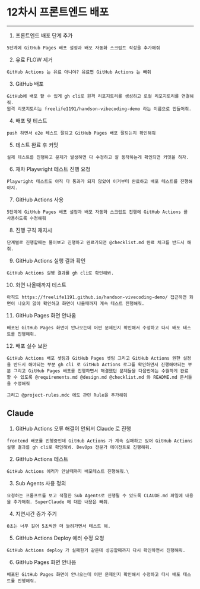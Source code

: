# 12차시 프론트엔드 배포

---

1. 프론트엔드 배포 단계 추가
```
5단계에 GitHub Pages 배포 설정과 배포 자동화 스크립트 작성을 추가해줘
```

2. 유료 FLOW 제거
```
GitHub Actions 는 유료 아니야? 유료면 GitHub Actions 는 빼줘
```

3. GitHub 배포
```
GitHub에 배포 할 수 있게 gh cli로 원격 리포지토리를 생성하고 로컬 리포지토리를 연결해줘.
원격 리포지토리는 freelife1191/handson-vibecoding-demo 라는 이름으로 만들어줘.
```

4. 배포 및 테스트
```
push 하면서 e2e 테스트 잘되고 GitHub Pages 배포 잘되는지 확인해줘
```

5. 테스트 완료 후 커밋
```
실제 테스트를 진행하고 문제가 발생하면 다 수정하고 잘 동작하는게 확인되면 커밋을 하자.
```

6. 재차 Playwright 테스트 진행 요청
```
Playwright 테스트도 아직 다 통과가 되지 않았어 이거부터 완료하고 배포 테스트를 진행해야지.
```

7. GitHub Actions 사용
```
5단계에 GitHub Pages 배포 설정과 배포 자동화 스크립트 진행에 GitHub Actions 를 사용하도록 수정해줘
```

8. 진행 규칙 재지시
```
단계별로 진행할때는 물어보고 진행하고 완료가되면 @checklist.md 완료 체크를 반드시 해줘.
```

9. GitHub Actions 실행 결과 확인
```
GitHub Actions 실행 결과를 gh cli로 확인해봐.
```

10. 화면 나올때까지 테스트
```
아직도 https://freelife1191.github.io/handson-vivecoding-demo/ 접근하면 화면이 나오지 않아 확인하고 화면이 나올때까지 계속 테스트 진행해줘.
```

11. GitHub Pages 화면 안나옴
```
배포된 GitHub Pages 화면이 안나오는데 어떤 문제인지 확인해서 수정하고 다시 배포 테스트를 진행해줘.
```

12. 배포 실수 보완
```
GitHub Actions 배포 셋팅과 GitHub Pages 셋팅 그리고 GitHub Actions 권한 설정을 반드시 해야되는 부분 gh cli 로 GitHub Actions 로그를 확인하면서 진행해야되는 부분 그리고 GitHub Pages 배포를 진행하면서 해결했던 문제들을 다음번에는 수월하게 완료 할 수 있도록 @requirements.md @design.md @checklist.md 와 README.md 문서들을 수정해줘

그리고 @project-rules.mdc 에도 관련 Rule을 추가해줘
```

## Claude

1. GitHub Actions 오류 해결이 안되서 Claude 로 진행
```
frontend 배포를 진행중인데 GitHub Actions 가 계속 실패하고 있어 GitHub Actions 실행 결과를 gh cli로 확인해봐. DevOps 전문가 에이전트로 진행해줘.
```

2. GitHub Actions 테스트
```
GitHub Actions 에러가 안날때까지 배포테스트 진행해줘.\
```

3. Sub Agents 사용 정의
```
요청하는 프롬프트를 보고 적절한 Sub Agents로 진행될 수 있도록 CLAUDE.md 파일에 내용을 추가해줘. SuperClaude 에 대한 내용은 빼줘.
```

4. 지연시간 증가 주기
```
0초는 너무 길어 5초씩만 더 늘려가면서 테스트 해.
```

5. GitHub Actions Deploy 에러 수정 요청
```
GitHub Actions deploy 가 실패한거 같은데 성공할때까지 다시 확인하면서 진행해줘.
```

6. GitHub Pages 화면 안나옴
```
배포된 GitHub Pages 화면이 안나오는데 어떤 문제인지 확인해서 수정하고 다시 배포 테스트를 진행해줘.
```